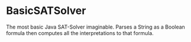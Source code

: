 # BasicSATSolver
The most basic Java SAT-Solver imaginable. Parses a String as a Boolean formula then computes all the interpretations to that formula.
